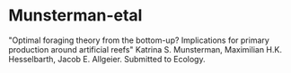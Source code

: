 # Munsterman-etal
"Optimal foraging theory from the bottom-up? Implications for primary production around artificial reefs"
Katrina S. Munsterman, Maximilian H.K. Hesselbarth, Jacob E. Allgeier. 
Submitted to Ecology.
